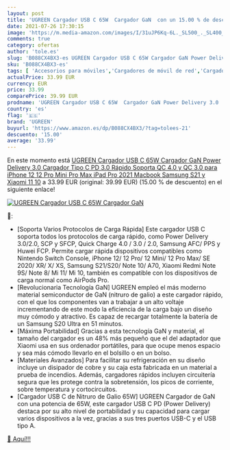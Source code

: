 ```yaml
---
layout: post
title: 'UGREEN Cargador USB C 65W  Cargador GaN  con un 15.00 % de descuento'
date: 2021-07-26 17:30:15
image: 'https://m.media-amazon.com/images/I/31uJP6Kq-6L._SL500_._SL400_.jpg'
comments: true
category: ofertas
author: 'tole.es'
slug: 'B088CX4BX3-es UGREEN Cargador USB C 65W Cargador GaN Power Delivery 3.0...'
sku: 'B088CX4BX3-es'
tags: [ 'Accesorios para móviles','Cargadores de móvil de red','Cargadores para móviles','Comunicación móvil y accesorios','Electrónica','ipad','iphone','ugreen', ]
actualPrice: 33.99 EUR
currency: EUR
price: 33.99
comparePrice: 39.99 EUR
prodname: 'UGREEN Cargador USB C 65W  Cargador GaN Power Delivery 3.0  Cargador Tipo C PD 3.0 Rápido Soporta QC 4.0 y QC 3.0 para iPhone 12 12 Pro Mini Pro Max  iPad Pro 2021  Macbook  Samsung S21 y Xiaomi 11 10'
country: 'es'
flag: '🇪🇸'
brand: 'UGREEN'
buyurl: 'https://www.amazon.es/dp/B088CX4BX3/?tag=tolees-21'
descuento: '15.00'
average: '33.99'
---
```


En este momento está [UGREEN Cargador USB C 65W  Cargador GaN Power Delivery 3.0  Cargador Tipo C PD 3.0 Rápido Soporta QC 4.0 y QC 3.0 para iPhone 12 12 Pro Mini Pro Max  iPad Pro 2021  Macbook  Samsung S21 y Xiaomi 11 10](https://www.amazon.es/dp/B088CX4BX3/?tag=tolees-21) a 33.99 EUR (original: 39.99 EUR) (15.00 %  de descuento) en el siguiente enlace!

[![UGREEN Cargador USB C 65W  Cargador GaN ](https://m.media-amazon.com/images/I/31uJP6Kq-6L._SL500_._SL400_.jpg)](https://www.amazon.es/dp/B088CX4BX3/?tag=tolees-21)

🔎:

- [Soporta Varios Protocolos de Carga Rápida] Este cargador USB C soporta todos los protocolos de carga rápido, como Power Delivery 3.0/2.0, SCP y SFCP, Quick Charge 4.0 / 3.0 / 2.0, Samsung AFC/ PPS y Huwei FCP. Permite cargar rápida dispositivos compatibles como Nintendo Switch Console, iPhone 12/ 12 Pro/ 12 Mini/ 12 Pro Max/ SE 2020/ XR/ X/ XS, Samsung S21/S20/ Note 10/ A70, Xiaomi Redmi Note 9S/ Note 8/ Mi 11/ Mi 10, también es compatible con los dispositivos de carga normal como AirPods Pro.
- [Revolucionaria Tecnología GaN] UGREEN empleó el más moderno material semiconductor de GaN (nitruro de galio) a este cargador rápido, con el que los componentes van a trabajar a un alto voltaje incrementando de este modo la eficiencia de la carga bajo un diseño muy cómodo y atractivo. Es capaz de recargar totalmente la batería de un Samsung S20 Ultra en 51 minutos.
- [Máxima Portabilidad] Gracias a esta tecnología GaN y material, el tamaño del cargador es un 48% más pequeño que el del adaptador que Xiaomi usa en sus ordenador portátiles, para que ocupe menos espacio y sea más cómodo llevarlo en el bolsillo o en un bolso.
- [Materiales Avanzados] Para facilitar su refrigeración en su diseño incluye un disipador de cobre y su caja esta fabricada en un material a prueba de incendios. Además, cargadores rápidos incluyen circuitería segura que les protege contra la sobretensión, los picos de corriente, sobre temperatura y cortocircuitos.
- [Cargador USB C de Nitruro de Galio 65W] UGREEN Cargador de GaN con una potencia de 65W, este cargador USB C PD (Power Delivery) destaca por su alto nivel de portabilidad y su capacidad para cargar varios dispositivos a la vez, gracias a sus tres puertos USB-C y el USB tipo A.

[🛒 Aquí!!!](https://www.amazon.es/dp/B088CX4BX3/?tag=tolees-21)
